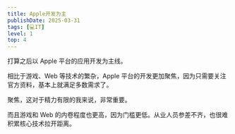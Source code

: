 ```yaml
---
title: Apple开发为主
publishDate: 2025-03-31
tags: [💻IT]
level: 1
top: 4
---
```


打算之后以 Apple 平台的应用开发为主线。

相比于游戏、Web 等技术的繁杂，Apple 平台的开发更加聚焦，因为只需要关注官方资料，基本上就满足多数需求了。

聚焦，这对于精力有限的我来说，非常重要。

而且游戏和 Web 的内卷程度也更高，因为门槛更低。从业人员参差不齐，也很难积累核心技术拉开距离。
